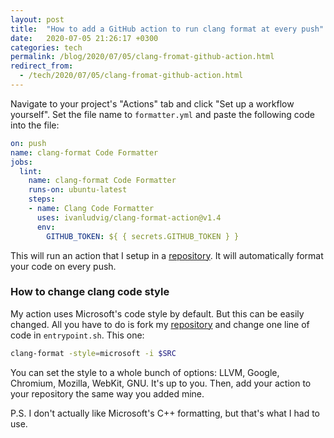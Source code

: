 ```yaml
---
layout: post
title:  "How to add a GitHub action to run clang format at every push"
date:   2020-07-05 21:26:17 +0300
categories: tech
permalink: /blog/2020/07/05/clang-fromat-github-action.html
redirect_from:
  - /tech/2020/07/05/clang-fromat-github-action.html
---
```

Navigate to your project's "Actions" tab and click "Set up a workflow yourself". Set the file name to `formatter.yml` and paste the following code into the file:

```yml
on: push
name: clang-format Code Formatter
jobs:
  lint:
    name: clang-format Code Formatter
    runs-on: ubuntu-latest
    steps:
    - name: Clang Code Formatter
      uses: ivanludvig/clang-format-action@v1.4
      env:
        GITHUB_TOKEN: ${ { secrets.GITHUB_TOKEN } }
```

This will run an action that I setup in a <a href="https://github.com/IvanLudvig/clang-format-action">repository</a>. It will automatically format your code on every push.

### How to change clang code style

My action uses Microsoft's code style by default. But this can be easily changed. All you have to do is fork my <a href="https://github.com/IvanLudvig/clang-format-action">repository</a> and change one line of code in `entrypoint.sh`. This one:

```sh
clang-format -style=microsoft -i $SRC
```

You can set the style to a whole bunch of options: LLVM, Google, Chromium, Mozilla, WebKit, GNU. It's up to you. Then, add your action to your repository the same way you added mine.

P.S. I don't actually like Microsoft's C++ formatting, but that's what I had to use.